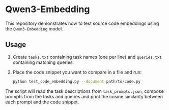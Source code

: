 # Qwen3-Embedding

This repository demonstrates how to test source code embeddings using
the `Qwen3-Embedding` model.

## Usage

1. Create `tasks.txt` containing task names (one per line) and
   `queries.txt` containing matching queries.
2. Place the code snippet you want to compare in a file and run:

   ```bash
   python test_code_embedding.py --document path/to/code.py
   ```

The script will read the task descriptions from `task_prompts.json`,
compose prompts from the tasks and queries and print the cosine
similarity between each prompt and the code snippet.

